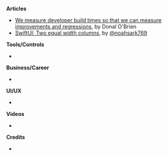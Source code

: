 
**Articles**

* [We measure developer build times so that we can measure improvements and regressions](https://tuist.io/apps-at-scale/2020/06/18/donal/), by Donal O'Brien
* [SwiftUI: Two equal width columns](https://noahgilmore.com/blog/swiftui-two-columns-equal-width/), by [@noahsark769](https://twitter.com/noahsark769)

**Tools/Controls**

* 

**Business/Career**

*

**UI/UX**

*

**Videos**

*

**Credits**

* 
